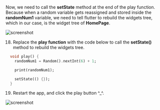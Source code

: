 Now, we need to call the **setState** method at the end of the play function. Because when a random variable gets reassigned and stored inside the **randomNum1** variable, we need to tell flutter to rebuild the widgets tree, which in our case, is the widget tree of **HomePage**.

![screenshot](https://lh3.googleusercontent.com/34XI2TT9jqmGJsmWuM6H4EZyVnE4kRkpdqEQvu9iAHC6St3TSrc7CA1XE0_kGbV1atMbWAxzq7Jf2Bgn7gYuP9FC9nDYRfzlENXVzk8modlz64LVlelNZiAt7J2A94sKVfjNR77q)

18. Replace the **play function** with the code below to call the **setState()** method to rebuild the widgets tree.

```dart
  void play() {
    randomNum1 = Random().nextInt(6) + 1;

    print(randomNum1);

    setState(() {});
  }
```

19. Restart the app, and click the play button ^\_^.

![screenshot](https://lh3.googleusercontent.com/MdeiZ9FEnvCnbTNetkIxeLE_w3TdkwNwAhcA_RDIcKt-UYlS2BrUFHYEOajano3mSP50eUpm3XrvfeD1s2uYRDeJd4m_xcfyqQxQ0zLieAi_JUZSklIw1ByxvenpFmn7gZPdeCMB)
